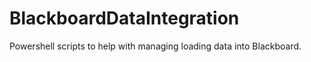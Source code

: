BlackboardDataIntegration
=========================

Powershell scripts to help with managing loading data into Blackboard.
